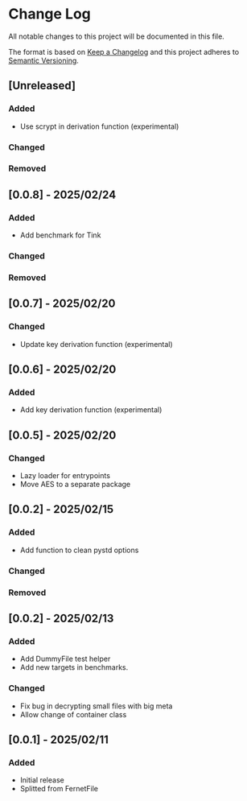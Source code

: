 # Change Log

All notable changes to this project will be documented in this file.

The format is based on [Keep a Changelog](http://keepachangelog.com/)
and this project adheres to [Semantic Versioning](http://semver.org/).

## [Unreleased]

### Added

 - Use scrypt in derivation function (experimental)

### Changed

### Removed


## [0.0.8] - 2025/02/24

### Added

 - Add benchmark for Tink

### Changed

### Removed


## [0.0.7] - 2025/02/20

### Changed

 - Update key derivation function (experimental)


## [0.0.6] - 2025/02/20

### Added

 - Add key derivation function (experimental)


## [0.0.5] - 2025/02/20

### Changed

- Lazy loader for entrypoints
- Move AES to a separate package


## [0.0.2] - 2025/02/15

### Added

- Add function to clean pystd options

### Changed

### Removed


## [0.0.2] - 2025/02/13

### Added

- Add DummyFile test helper
- Add new targets in benchmarks.

### Changed

- Fix bug in decrypting small files with big meta
- Allow change of container class


## [0.0.1] - 2025/02/11

### Added

- Initial release
- Splitted from FernetFile
